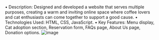 • Description: Designed and developed a website that serves multiple purposes, creating a warm and inviting online space where coffee lovers and cat enthusiasts can come together to support a good cause.
• Technologies Used: HTML, CSS, JavaScript.
• Key Features: Menu display, Cat adoption section, Reservation form, FAQs page, About Us page, Donation options.
![image](https://github.com/user-attachments/assets/4c0d13be-d91e-47d2-8f4b-3d7ab523588a)
